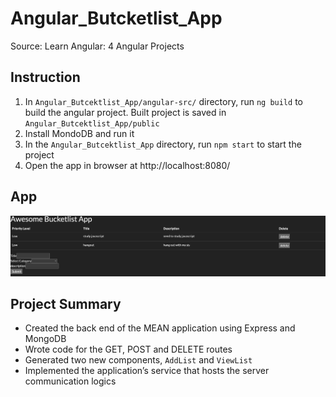 # Angular_Butcketlist_App

Source: Learn Angular: 4 Angular Projects

## Instruction
1. In `Angular_Butcektlist_App/angular-src/` directory, run `ng build` to build the angular project. Built project is saved in `Angular_Butcektlist_App/public`
2. Install MondoDB and run it
3. In the `Angular_Butcektlist_App` directory, run `npm start` to start the project
4. Open the app in browser at http://localhost:8080/

## App 
![app image](/img/app_img.png)

## Project Summary 
- Created the back end of the MEAN application using Express and MongoDB
- Wrote code for the GET, POST and DELETE routes
- Generated two new components, `AddList` and `ViewList`
- Implemented the application’s service that hosts the server communication logics
